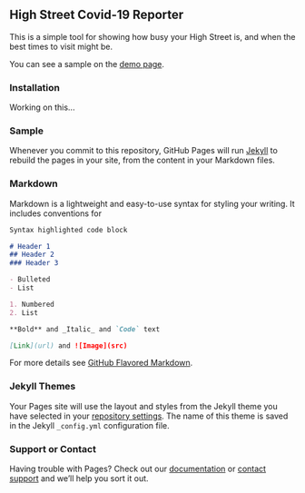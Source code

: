 ## High Street Covid-19 Reporter

This is a simple tool for showing how busy your High Street is, and when the best times to visit might be.

You can see a sample on the [demo page](https://svenlatham.github.io/highstreet-covid19-widget/).

### Installation

Working on this...

### Sample


<div id="highstreetwidget" data-source="https://svenlatham.github.io/highstreet-covid19-widget/sample.csv"></div>
<script defer src="https://svenlatham.github.io/highstreet-covid19-widget/widget.js"></script>

Whenever you commit to this repository, GitHub Pages will run [Jekyll](https://jekyllrb.com/) to rebuild the pages in your site, from the content in your Markdown files.

### Markdown

Markdown is a lightweight and easy-to-use syntax for styling your writing. It includes conventions for

```markdown
Syntax highlighted code block

# Header 1
## Header 2
### Header 3

- Bulleted
- List

1. Numbered
2. List

**Bold** and _Italic_ and `Code` text

[Link](url) and ![Image](src)
```

For more details see [GitHub Flavored Markdown](https://guides.github.com/features/mastering-markdown/).

### Jekyll Themes

Your Pages site will use the layout and styles from the Jekyll theme you have selected in your [repository settings](https://github.com/svenlatham/highstreet-covid19-widget/settings). The name of this theme is saved in the Jekyll `_config.yml` configuration file.

### Support or Contact

Having trouble with Pages? Check out our [documentation](https://help.github.com/categories/github-pages-basics/) or [contact support](https://github.com/contact) and we’ll help you sort it out.

